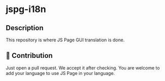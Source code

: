 # jspg-i18n
## Description
This repository is where JS Page GUI translation is done.

## 👯 Contribution
Just open a pull request. We accept it after checking. You are welcome to add your language to use JS Page in your language.